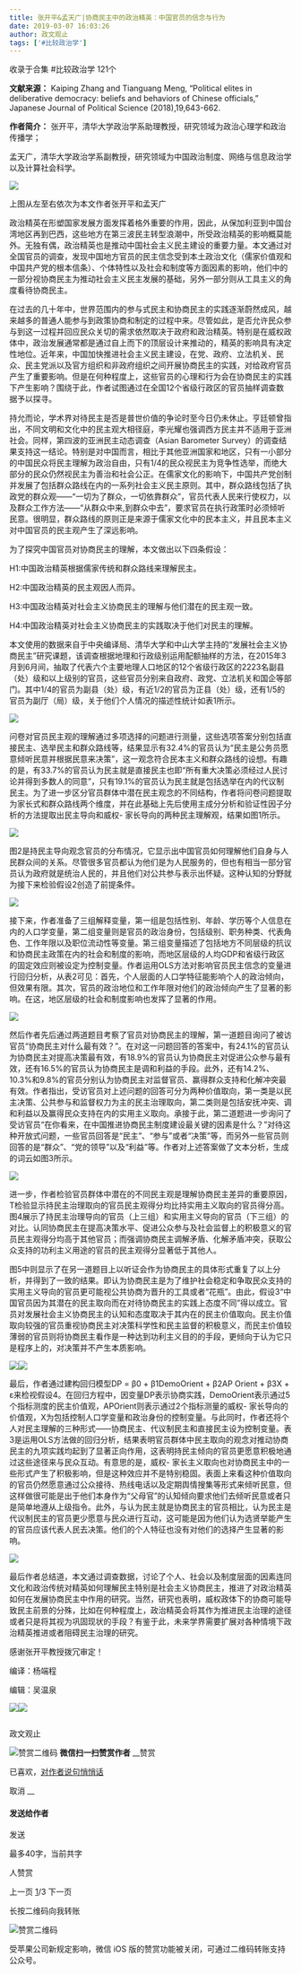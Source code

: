 ```yaml
---
title: 张开平&孟天广|协商民主中的政治精英：中国官员的信念与行为
date: 2019-03-07 16:03:26
author: 政文观止
tags: ['#比较政治学']
---
```



收录于合集 #比较政治学 121个

**文献来源：** Kaiping Zhang and Tianguang Meng, “Political elites in deliberative
democracy: beliefs and behaviors of Chinese officials,” Japanese Journal of
Political Science (2018),19,643-662.

  

 **作者简介：** 张开平，清华大学政治学系助理教授，研究领域为政治心理学和政治传播学；

孟天广，清华大学政治学系副教授，研究领域为中国政治制度、网络与信息政治学以及计算社会科学。

![](/images/460/2.jpeg)

上图从左至右依次为本文作者张开平和孟天广

  

政治精英在形塑国家发展方面发挥着格外重要的作用，因此，从保加利亚到中国台湾地区再到巴西，这些地方在第三波民主转型浪潮中，所受政治精英的影响概莫能外。无独有偶，政治精英也是推动中国社会主义民主建设的重要力量。本文通过对全国官员的调查，发现中国地方官员的民主信念受到本土政治文化（儒家价值观和中国共产党的根本信条）、个体特性以及社会和制度等方面因素的影响，他们中的一部分视协商民主为推动社会主义民主发展的基础，另外一部分则从工具主义的角度看待协商民主。

在过去的几十年中，世界范围内的参与式民主和协商民主的实践逐渐蔚然成风，越来越多的普通人能参与到政策协商和制定的过程中来。尽管如此，是否允许民众参与到这一过程并回应民众关切的需求依然取决于政府和政治精英。特别是在威权政体中，政治发展通常都是通过自上而下的顶层设计来推动的，精英的影响具有决定性地位。近年来，中国加快推进社会主义民主建设，在党、政府、立法机关、民众、民主党派以及官方组织和非政府组织之间开展协商民主的实践，对给政府官员产生了重要影响。但是在何种程度上，这些官员的心理和行为会在协商民主的实践下产生影响？围绕于此，作者试图通过在全国12个省级行政区的官员抽样调查数据予以探寻。

持允而论，学术界对待民主是否是普世价值的争论时至今日仍未休止。亨廷顿曾指出，不同文明和文化中的民主观大相径庭，李光耀也强调西方民主并不适用于亚洲社会。同样，第四波的亚洲民主动态调查（Asian
Barometer
Survey）的调查结果支持这一结论。特别是对中国而言，相比于其他亚洲国家和地区，只有一小部分的中国民众将民主理解为政治自由，只有1/4的民众视民主为竞争性选举，而绝大部分的民众仍然视民主为善治和社会公正。在儒家文化的影响下，中国共产党创制并发展了包括群众路线在内的一系列社会主义民主原则。其中，群众路线包括了执政党的群众观——“一切为了群众，一切依靠群众”，官员代表人民来行使权力，以及群众工作方法——“从群众中来,到群众中去”，要求官员在执行政策时必须倾听民意。很明显，群众路线的原则正是来源于儒家文化中的民本主义，并且民本主义对中国官员的民主观产生了深远影响。

为了探究中国官员对协商民主的理解，本文做出以下四条假设：

H1:中国政治精英根据儒家传统和群众路线来理解民主。

H2:中国政治精英的民主观因人而异。

H3:中国政治精英对社会主义协商民主的理解与他们潜在的民主观一致。

H4:中国政治精英对社会主义协商民主的实践取决于他们对民主的理解。

本文使用的数据来自于中央编译局、清华大学和中山大学主持的“发展社会主义协商民主”研究课题，该调查根据地理和行政级别运用配额抽样的方法，在2015年3月到6月间，抽取了代表六个主要地理人口地区的12个省级行政区的2223名副县（处）级和以上级别的官员，这些官员分别来自政府、政党、立法机关和国企等部门。其中1/4的官员为副县（处）级，有近1/2的官员为正县（处）级，还有1/5的官员为副厅（局）级，关于他们个人情况的描述性统计如表1所示。

  

![](/images/460/3.png)

  

问卷对官员民主观的理解通过多项选择的问题进行测量，这些选项答案分别包括直接民主、选举民主和群众路线等，结果显示有32.4%的官员认为“民主是公务员愿意倾听民意并根据民意来决策”，这一观念符合民本主义和群众路线的设想。有趣的是，有33.7%的官员认为民主就是直接民主也即“所有重大决策必须经过人民讨论并得到多数人的同意”，只有19.1%的官员认为民主就是包括选举在内的代议制民主。为了进一步区分官员群体中潜在民主观念的不同结构，作者将问卷问题提取为家长式和群众路线两个维度，并在此基础上先后使用主成分分析和验证性因子分析的方法提取出民主导向和威权-
家长导向的两种民主理解观，结果如图1所示。

  

![](/images/460/4.png)

  

图2是持民主导向观念官员的分布情况，它显示出中国官员如何理解他们自身与人民群众间的关系。尽管很多官员都认为他们是为人民服务的，但也有相当一部分官员认为政府就是统治人民的，并且他们对公共参与表示出怀疑。这种认知的分野就为接下来检验假设2创造了前提条件。

  

![](/images/460/5.png)

  

接下来，作者准备了三组解释变量，第一组是包括性别、年龄、学历等个人信息在内的人口学变量，第二组变量则是官员的政治身份，包括级别、职务种类、代表角色、工作年限以及职位流动性等变量。第三组变量描述了包括地方不同层级的抗议和协商民主政策在内的社会和制度的影响，而地区层级的人均GDP和省级行政区的固定效应则被设定为控制变量。作者运用OLS方法对影响官员民主信念的变量进行回归分析，从表2可见：首先，个人层面的人口学特征能影响个人的政治倾向，但效果有限。其次，官员的政治地位和工作年限对他们的政治倾向产生了显著的影响。在这，地区层级的社会和制度影响也发挥了显著的作用。

  

![](/images/460/6.png)

  

然后作者先后通过两道题目考察了官员对协商民主的理解，第一道题目询问了被访官员“协商民主对什么最有效？”。在对这一问题回答的答案中，有24.1%的官员认为协商民主对提高决策最有效，有18.9%的官员认为协商民主对促进公众参与最有效，还有16.5%的官员认为协商民主是调和利益的手段。此外，还有14.2%、10.3%和9.8%的官员分别认为协商民主对监督官员、赢得群众支持和化解冲突最有效。作者指出，受访官员对上述问题的回答可分为两种价值取向，第一类是以民主决策、公共参与和监督权力为主的民主治理取向，第二类则是包括安抚冲突、调和利益以及赢得民众支持在内的实用主义取向。承接于此，第二道题进一步询问了受访官员“在你看来，在中国推进协商民主制度建设最关键的因素是什么？”对待这种开放式问题，一些官员回答是“民主”、“参与”或者“决策”等，而另外一些官员则回答的是“群众”、“党的领导”以及“利益”等。作者对上述答案做了文本分析，生成的词云如图3所示。

  

![](/images/460/7.png)

  

进一步，作者检验官员群体中潜在的不同民主观是理解协商民主差异的重要原因，T检验显示持民主治理取向的官员民主观得分均比持实用主义取向的官员得分高。图4展示了持民主治理导向的官员（上三组）和实用主义导向的官员（下三组）的对比。认同协商民主在提高决策水平、促进公众参与及社会监督上的积极意义的官员民主观得分均高于其他官员；而强调协商民主调解矛盾、化解矛盾冲突，获取公众支持的功利主义用途的官员的民主观得分显著低于其他人。

图5中则显示了在另一道题目上以听证会作为协商民主的具体形式重复了以上分析，并得到了一致的结果。即认为协商民主是为了维护社会稳定和争取民众支持的实用主义导向的官员更可能视公共协商为晋升的工具或者“花瓶”。由此，假设3“中国官员因为其潜在的民主取向而在对待协商民主的实践上态度不同”得以成立。官员对发展社会主义协商民主的认知和态度取决于其内在的民主价值取向。民主价值取向较强的官员重视协商民主对决策科学性和民主监督的积极意义，而民主价值较薄弱的官员则将协商民主看作是一种达到功利主义目的的手段，更倾向于认为它只是程序上的，对决策并不产生本质影响。

  

![](/images/460/8.png)![](/images/460/9.png)

  

最后，作者通过建构回归模型DP = β0 + β1DemoOrient + β2AP Orient + β3X +
ε来检视假设4。在回归方程中，因变量DP表示协商实践，DemoOrient表示通过5个指标测度的民主价值观，APOrient则表示通过2个指标测量的威权-
家长导向的价值观，X为包括控制人口学变量和政治身份的控制变量。与此同时，作者还将个人对民主理解的三种形式——协商民主、代议制民主和直接民主设为控制变量。表3是运用OLS方法做的回归分析，结果表明官员群体中民主取向的观念对推动协商民主的九项实践均起到了显著正向作用，这表明持民主倾向的官员更愿意积极地通过这些途径来与民众互动。有意思的是，威权-
家长主义取向也对协商民主中的一些形式产生了积极影响，但是这种效应并不是特别稳固。表面上来看这种价值取向的官员仍然愿意通过公众接待、热线电话以及定期舆情搜集等形式来倾听民意，但这样做很可能是出于他们本身作为“父母官”的认知倾向要求他们去倾听民意或者只是简单地遵从上级指令。此外，与认为民主就是协商民主的官员相比，认为民主是代议制民主的官员更少愿意与民众进行互动，这可能是因为他们认为选贤举能产生的官员应该代表人民去决策。他们的个人特征也没有对他们的选择产生显著的影响。

  

![](/images/460/10.png)

  

最后作者总结道，本文通过调查数据，讨论了个人、社会以及制度层面的因素连同文化和政治传统对精英如何理解民主特别是社会主义协商民主，推进了对政治精英如何在发展协商民主中作用的研究。当然，研究也表明，威权政体下的协商可能导致民主前景的分殊，比如在何种程度上，政治精英会将其作为推进民主治理的途径或者只是将其视为巩固现状的手段？有鉴于此，未来学界需要扩展对各种情境下政治精英推进或者阻碍民主治理的研究。

  

感谢张开平教授拨冗审定！

  

  

编译：杨端程

编辑：吴温泉

![](/images/460/11.jpeg)![](/images/460/12.jpeg)

  

![]()

政文观止

![赞赏二维码]() **微信扫一扫赞赏作者** __赞赏

已喜欢，[对作者说句悄悄话](javascript:;)

取消 __

#### 发送给作者

发送

最多40字，当前共字

[](javascript:;) 人赞赏

上一页 [1](javascript:;)/3 下一页

长按二维码向我转账

![赞赏二维码]()

受苹果公司新规定影响，微信 iOS 版的赞赏功能被关闭，可通过二维码转账支持公众号。

